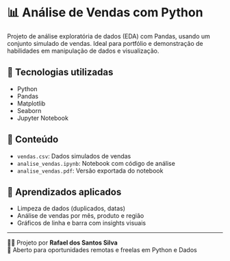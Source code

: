 # 📊 Análise de Vendas com Python

Projeto de análise exploratória de dados (EDA) com Pandas, usando um conjunto simulado de vendas. Ideal para portfólio e demonstração de habilidades em manipulação de dados e visualização.

## 🧰 Tecnologias utilizadas

- Python
- Pandas
- Matplotlib
- Seaborn
- Jupyter Notebook

## 📂 Conteúdo

- `vendas.csv`: Dados simulados de vendas
- `analise_vendas.ipynb`: Notebook com código de análise
- `analise_vendas.pdf`: Versão exportada do notebook

## 📌 Aprendizados aplicados

- Limpeza de dados (duplicados, datas)
- Análise de vendas por mês, produto e região
- Gráficos de linha e barra com insights visuais

---

🧑‍💻 Projeto por **Rafael dos Santos Silva**  
🔗 Aberto para oportunidades remotas e freelas em Python e Dados
